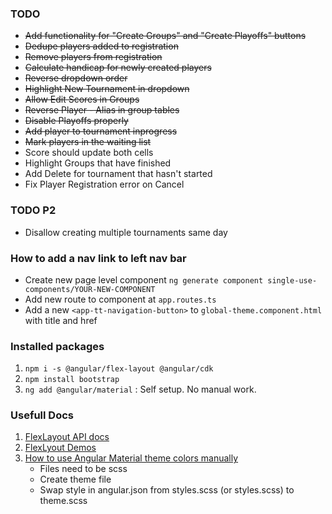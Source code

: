 ### TODO
* ~~Add functionality for "Create Groups" and "Create Playoffs" buttons~~
* ~~Dedupe players added to registration~~
* ~~Remove players from registration~~
* ~~Calculate handicap for newly created players~~
* ~~Reverse dropdown order~~
* ~~Highlight New Tournament in dropdown~~
* ~~Allow Edit Scores in Groups~~
* ~~Reverse Player - Alias in group tables~~
* ~~Disable Playoffs properly~~
* ~~Add player to tournament inprogress~~
* ~~Mark players in the waiting list~~
* Score should update both cells
* Highlight Groups that have finished
* Add Delete for tournament that hasn't started 
* Fix Player Registration error on Cancel

### TODO P2
* Disallow creating multiple tournaments same day

### How to add a nav link to left nav bar
- Create new page level component `ng generate component single-use-components/YOUR-NEW-COMPONENT`
- Add new route to component at `app.routes.ts`
- Add a new `<app-tt-navigation-button>` to `global-theme.component.html` with title and href 

### Installed packages
1. `npm i -s @angular/flex-layout @angular/cdk`
2. `npm install bootstrap`
3. `ng add @angular/material` : Self setup. No manual work.

### Usefull Docs
1. [FlexLayout API docs][1]
2. [FlexLyout Demos][2]
3. [How to use Angular Material theme colors manually][3]
    - Files need to be scss
    - Create theme file
    - Swap style in angular.json from styles.scss (or styles.scss) to theme.scss

[1]: https://github.com/angular/flex-layout/wiki/Declarative-API-Overview
[2]: https://tburleson-layouts-demos.firebaseapp.com/#/docs
[3]: https://stackoverflow.com/a/46760925/4379762
